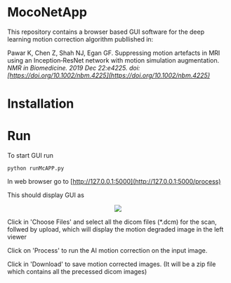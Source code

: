 # MocoNetApp

This repository contains a browser based GUI software for the deep learning motion correction algorithm publlished in:

Pawar K, Chen Z, Shah NJ, Egan GF. Suppressing motion artefacts in MRI using an Inception‐ResNet network with motion simulation augmentation. *NMR in Biomedicine. 2019 Dec 22:e4225. doi: [https://doi.org/10.1002/nbm.4225](https://doi.org/10.1002/nbm.4225)* 

# Installation

# Run
To start GUI run
````
python runMcAPP.py
````
In web browser go to [http://127.0.0.1:5000](http://127.0.0.1:5000/process)

This should display GUI as
<p align="center">
  <img src="https://github.com/kamleshpawar17/MocoNetApp/tree/master/static/ScreenShot.png">
</p>

Click in 'Choose Files' and select all the dicom files (*.dcm) for the scan, follwed by upload, which will display the motion degraded image in the left viewer

Click on 'Process' to run the AI motion correction on the input image.

Click in 'Download' to save motion corrected images. (It will be a zip file which contains all the precessed dicom images)
